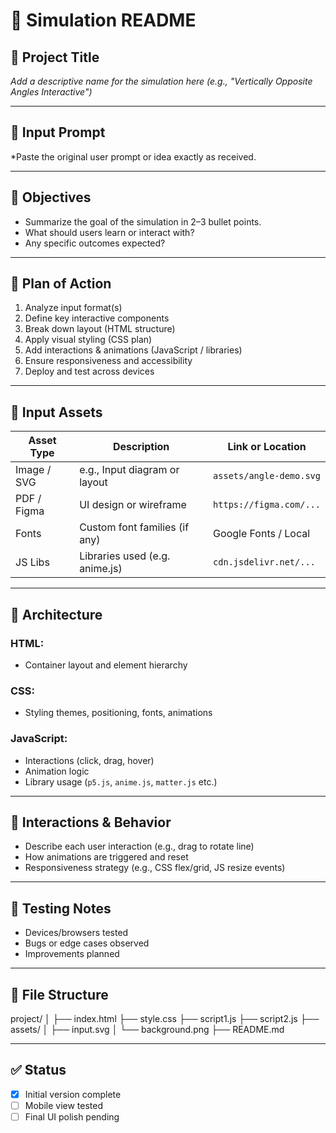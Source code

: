 # 🧪 Simulation README

## 📌 Project Title
*Add a descriptive name for the simulation here (e.g., "Vertically Opposite Angles Interactive")*

---

## 🧾 Input Prompt
*Paste the original user prompt or idea exactly as received.


---

## 🎯 Objectives
- Summarize the goal of the simulation in 2–3 bullet points.
- What should users learn or interact with?
- Any specific outcomes expected?

---

## 🧱 Plan of Action
1. Analyze input format(s)
2. Define key interactive components
3. Break down layout (HTML structure)
4. Apply visual styling (CSS plan)
5. Add interactions & animations (JavaScript / libraries)
6. Ensure responsiveness and accessibility
7. Deploy and test across devices


---

## 🧩 Input Assets

| Asset Type  | Description                     | Link or Location           |
|-------------|----------------------------------|----------------------------|
| Image / SVG | e.g., Input diagram or layout   | `assets/angle-demo.svg`   |
| PDF / Figma | UI design or wireframe          | `https://figma.com/...`   |
| Fonts       | Custom font families (if any)   | Google Fonts / Local      |
| JS Libs     | Libraries used (e.g. anime.js)  | `cdn.jsdelivr.net/...`    |

---

## 🧮 Architecture

### HTML:
- Container layout and element hierarchy

### CSS:
- Styling themes, positioning, fonts, animations

### JavaScript:
- Interactions (click, drag, hover)
- Animation logic
- Library usage (`p5.js`, `anime.js`, `matter.js` etc.)

---

## 🔁 Interactions & Behavior

- Describe each user interaction (e.g., drag to rotate line)
- How animations are triggered and reset
- Responsiveness strategy (e.g., CSS flex/grid, JS resize events)

---

## 🧪 Testing Notes
- Devices/browsers tested
- Bugs or edge cases observed
- Improvements planned

---

## 📂 File Structure

project/
│
├── index.html
├── style.css
├── script1.js
├── script2.js
├── assets/
│ ├── input.svg
│ └── background.png
├── README.md


---

## ✅ Status
- [x] Initial version complete
- [ ] Mobile view tested
- [ ] Final UI polish pending
